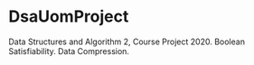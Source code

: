 # DsaUomProject
Data Structures and Algorithm 2, Course Project 2020. Boolean Satisfiability. Data Compression.
